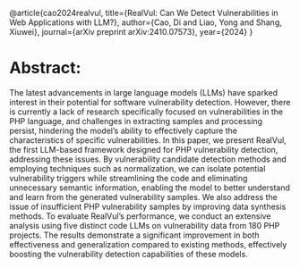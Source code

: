 @article{cao2024realvul,
  title={RealVul: Can We Detect Vulnerabilities in Web Applications with LLM?},
  author={Cao, Di and Liao, Yong and Shang, Xiuwei},
  journal={arXiv preprint arXiv:2410.07573},
  year={2024}
}

# Abstract:
The latest advancements in large language models (LLMs) have sparked interest in their potential for software vulnerability detection. However, there is currently a lack of research specifically focused on vulnerabilities in the PHP language, and challenges in extracting samples and processing persist, hindering the model’s ability to effectively capture the characteristics of specific vulnerabilities. In this paper, we present RealVul, the first LLM-based framework designed for PHP vulnerability detection, addressing these issues. By vulnerability candidate detection methods and employing techniques such as normalization, we can isolate potential vulnerability triggers while streamlining the code and eliminating unnecessary semantic information, enabling the model to better understand and learn from the generated vulnerability samples. We also address the issue of insufficient PHP vulnerability samples by improving data synthesis methods. To evaluate RealVul’s performance, we conduct an extensive analysis using five distinct code LLMs on vulnerability data from 180 PHP projects. The results demonstrate a significant improvement in both effectiveness and generalization compared to existing methods, effectively boosting the vulnerability detection capabilities of these models.